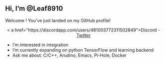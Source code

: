 ## Hi, I’m @Leaf8910

<p align="cneter">Welcome ! You've just landed on my GitHub profile!</p>
<p align="center">
    < a href="https://discordapp.com/users/481003772311502849">Discord</a> - 
    <a href="https://twitter.com/leaf891">Twitter</a>
</p>


- I’m interested in integration
- I’m currently expanding on python TensorFlow and learning backend
- Ask me about: C/C++, Arudino, Emacs, Pi-Hole, Docker


<!---
Leaf8910/Leaf8910 is a ✨ special ✨ repository because its `README.md` (this file) appears on your GitHub profile.
You can click the Preview link to take a look at your changes.
--->
